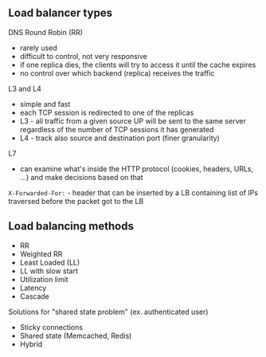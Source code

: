 Load balancer types
-------------------

DNS Round Robin (RR)
* rarely used
* difficult to control, not very responsive
* if one replica dies, the clients will try to access it until the cache
    expires
* no control over which backend (replica) receives the traffic

L3 and L4
* simple and fast
* each TCP session is redirected to one of the replicas
* L3 - all traffic from a given source UP will be sent to the same server
    regardless of the number of TCP sessions it has generated
* L4 - track also source and destination port (finer granularity)

L7
* can examine what's inside the HTTP protocol (cookies, headers, URLs, ...) and
    make decisions based on that

`X-Forwarded-For:` - header that can be inserted by a LB containing list of IPs
traversed before the packet got to the LB

Load balancing methods
----------------------

* RR
* Weighted RR
* Least Loaded (LL)
* LL with slow start
* Utilization limit
* Latency
* Cascade

Solutions for "shared state problem" (ex. authenticated user)
* Sticky connections
* Shared state (Memcached, Redis)
* Hybrid
